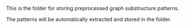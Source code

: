 This is the folder for storing preprocessed graph substructure patterns. 

The patterns will be automatically extracted and stored in the folder. 